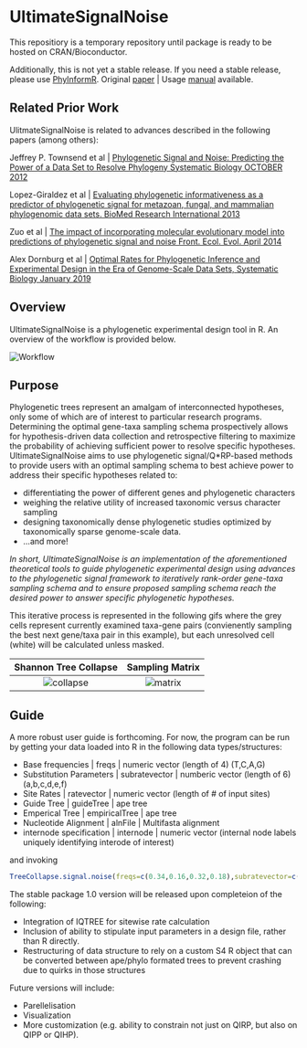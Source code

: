 # UltimateSignalNoise
This repositiory is a temporary repository until package is ready to be hosted on CRAN/Bioconductor.

Additionally, this is not yet a stable release. If you need a stable release, please use [PhyInformR](https://cran.r-project.org/src/contrib/Archive/PhyInformR/PhyInformR_1.0.tar.gz). Original [paper](https://bmcevolbiol.biomedcentral.com/articles/10.1186/s12862-016-0837-3) | Usage [manual](https://carolinafishes.github.io/software/phyinformR/) available.

## Related Prior Work
UlitmateSignalNoise is related to advances described in the following papers (among others):

Jeffrey P. Townsend et al | [Phylogenetic Signal and Noise: Predicting the Power of a Data Set to Resolve Phylogeny Systematic Biology OCTOBER 2012](https://www.jstor.org/stable/41677982)

Lopez-Giraldez et al | [Evaluating phylogenetic informativeness as a predictor of phylogenetic signal for metazoan, fungal, and mammalian phylogenomic data sets. BioMed Research International 2013](https://pubmed.ncbi.nlm.nih.gov/23878813/) 

Zuo et al | [The impact of incorporating molecular evolutionary model into predictions of phylogenetic signal and noise Front. Ecol. Evol. April 2014](https://doi.org/10.3389/fevo.2014.00011)

Alex Dornburg et al | [Optimal Rates for Phylogenetic Inference and Experimental Design in the Era of Genome-Scale Data Sets, Systematic Biology January 2019](https://doi.org/10.1093/sysbio/syy047)

## Overview
UltimateSignalNoise is a phylogenetic experimental design tool in R. An overview of the workflow is provided below.

![Workflow](https://github.com/jnickfisk/UltimateSignalNoise/blob/main/doc_images/Aim%204%402x.png)

## Purpose
Phylogenetic trees represent an amalgam of interconnected hypotheses, only some of which are of interest to particular research programs. Determining the optimal gene-taxa sampling schema prospectively allows for hypothesis-driven data collection and retrospective filtering to maximize the probability of achieving sufficient power to resolve specific hypotheses. UltimateSignalNoise aims to use phylogenetic signal/Q\*RP-based methods to provide users with an optimal sampling schema to best achieve power to address their specific hypotheses related to:
- differentiating the power of different genes and phylogenetic characters
- weighing the relative utility of increased taxonomic versus character sampling 
- designing taxonomically dense phylogenetic studies optimized by taxonomically sparse genome-scale data.
- ...and more!

*In short, UltimateSignalNoise is an implementation of the aforementioned theoretical tools to guide phylogenetic experimental design using advances to the phylogenetic signal framework to iteratively rank-order gene-taxa sampling schema and to ensure proposed sampling schema reach the desired power to answer specific phylogenetic hypotheses.*

This iterative process is represented in the following gifs where the grey cells represent currently examined taxa-gene pairs (convienently sampling the best next gene/taxa pair in this example), but each unresolved cell (white) will be calculated unless masked. 

Shannon Tree Collapse             |  Sampling Matrix
:-------------------------:|:-------------------------:
![collapse](https://github.com/jnickfisk/UltimateSignalNoise/blob/main/doc_images/collapse2.gif)  |  ![matrix](https://github.com/jnickfisk/UltimateSignalNoise/blob/main/doc_images/collapse1.gif)

## Guide 
A more robust user guide is forthcoming. For now, the program can be run by getting your data loaded into R in the following data types/structures:
- Base frequencies | freqs | numeric vector (length of 4) (T,C,A,G) 
- Substitution Parameters | subratevector | numberic vector (length of 6) (a,b,c,d,e,f)
- Site Rates | ratevector | numeric vector (length of # of input sites)
- Guide Tree | guideTree | ape tree 
- Emperical Tree | empiricalTree | ape tree
- Nucleotide Alignment | alnFile | Multifasta alignment
- internode specification | internode | numeric vector (internal node labels uniquely identifying interode of interest)

and invoking 

```R
TreeCollapse.signal.noise(freqs=c(0.34,0.16,0.32,0.18),subratevector=c(5.26,8.15,1,2.25,3.16,5.44),ratevector=c(rep(0.05,20),rep(0.1,10),rep(0.05,20)),guideTree=guideT, empiricalTree=empricialT, alnFile="aln.fasta", internode=c(9,10))
```

The stable package 1.0 version will be released upon completeion of the following:
- Integration of IQTREE for sitewise rate calculation
- Inclusion of ability to stipulate input parameters in a design file, rather than R directly.
- Restructuring of data structure to rely on a custom S4 R object that can be converted between ape/phylo formated trees to prevent crashing due to quirks in those structures

Future versions will include:
- Parellelisation 
- Visualization
- More customization (e.g. ability to constrain not just on QIRP, but also on QIPP or QIHP). 
